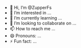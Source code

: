 - 👋 Hi, I’m @ZupperFs
- 👀 I’m interested in ...
- 🌱 I’m currently learning ...
- 💞️ I’m looking to collaborate on ...
- 📫 How to reach me ...
- 😄 Pronouns: ...
- ⚡ Fun fact: ...

<!---
ZupperFs/ZupperFs is a ✨ special ✨ repository because its `README.md` (this file) appears on your GitHub profile.
You can click the Preview link to take a look at your changes.
--->
